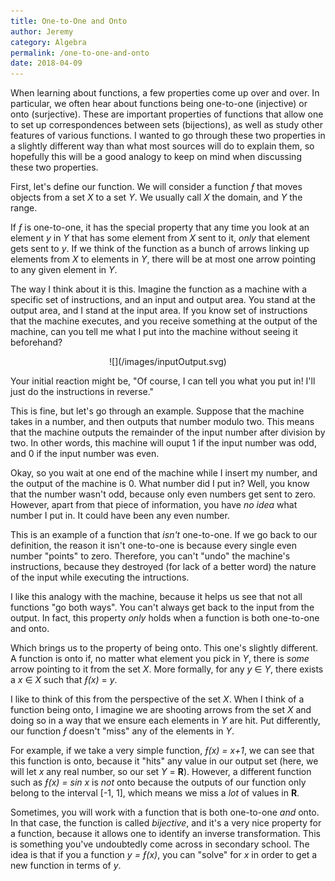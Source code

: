 ```yaml
---
title: One-to-One and Onto
author: Jeremy
category: Algebra
permalink: /one-to-one-and-onto
date: 2018-04-09
---
```


When learning about functions, a few properties come up over and over. In particular, we often hear about functions being one-to-one (injective) or onto (surjective). These are important properties of functions that allow one to set up correspondences between sets (bijections), as well as study other features of various functions. I wanted to go through these two properties in a slightly different way than what most sources will do to explain them, so hopefully this will be a good analogy to keep on mind when discussing these two properties.

First, let's define our function. We will consider a function *&fnof;* that moves objects from a set *X* to a set *Y*. We usually call *X* the domain, and *Y* the range.

If *&fnof;* is one-to-one, it has the special property that any time you look at an element *y* in *Y* that has some element from *X* sent to it, *only* that element gets sent to *y*. If we think of the function as a bunch of arrows linking up elements from *X* to elements in *Y*, there will be at most one arrow pointing to any given element in *Y*.

The way I think about it is this. Imagine the function as a machine with a specific set of instructions, and an input and output area. You stand at the output area, and I stand at the input area. If you know set of instructions that the machine executes, and you receive something at the output of the machine, can you tell me what I put into the machine without seeing it beforehand?

<p align="center">![](/images/inputOutput.svg)</p>

Your initial reaction might be, "Of course, I can tell you what you put in! I'll just do the instructions in reverse."

This is fine, but let's go through an example. Suppose that the machine takes in a number, and then outputs that number modulo two. This means that the machine outputs the remainder of the input number after division by two. In other words, this machine will ouput 1 if the input number was odd, and 0 if the input number was even.

Okay, so you wait at one end of the machine while I insert my number, and the output of the machine is 0. What number did I put in? Well, you know that the number wasn't odd, because only even numbers get sent to zero. However, apart from that piece of information, you have *no idea* what number I put in. It could have been any even number.

This is an example of a function that *isn't* one-to-one. If we go back to our definition, the reason it isn't one-to-one is because every single even number "points" to zero. Therefore, you can't "undo" the machine's instructions, because they destroyed (for lack of a better word) the nature of the input while executing the intructions.

I like this analogy with the machine, because it helps us see that not all functions "go both ways". You can't always get back to the input from the output. In fact, this property *only* holds when a function is both one-to-one and onto.

Which brings us to the property of being onto. This one's slightly different. A function is onto if, no matter what element you pick in *Y*, there is *some* arrow pointing to it from the set *X*. More formally, for any *y* &isin; *Y*, there exists a *x* &isin; *X* such that *&fnof;(x)* = *y*.

I like to think of this from the perspective of the set *X*. When I think of a function being onto, I imagine we are shooting arrows from the set *X* and doing so in a way that we ensure each elements in *Y* are hit. Put differently, our function *&fnof;* doesn't "miss" any of the elements in *Y*.

For example, if we take a very simple function, *&fnof;(x) = x+1*, we can see that this function is onto, because it "hits" any value in our output set (here, we will let *x* any real number, so our set *Y* = **R**). However, a different function such as *&fnof;(x) = sin x* is *not* onto because the outputs of our function only belong to the interval [-1, 1], which means we miss a *lot* of values in **R**.

Sometimes, you will work with a function that is both one-to-one *and* onto. In that case, the function is called *bijective*, and it's a very nice property for a function, because it allows one to identify an inverse transformation. This is something you've undoubtedly come across in secondary school. The idea is that if you a function *y = &fnof;(x)*, you can "solve" for *x* in order to get a new function in terms of *y*.
